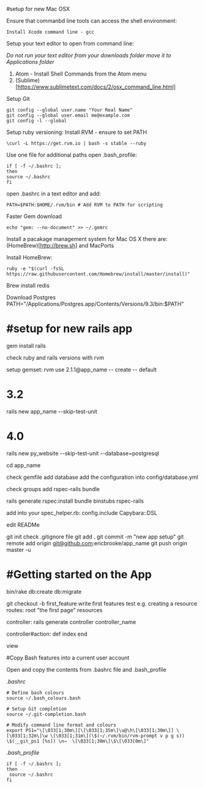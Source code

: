 #setup for new Mac OSX

Ensure that commanbd line tools can access the shell environment:
```
Install Xcode command line - gcc
```
Setup your text editor to open from command line:

*Do not run your text editor from your downloads folder move it to Applications folder*

1. Atom - Install Shell Commands from the Atom menu
2. (Sublime)[https://www.sublimetext.com/docs/2/osx_command_line.html]

Setup Git
```
git config --global user.name "Your Real Name"
git config --global user.email me@example.com
git config -l --global
```
Setup ruby versioning:
Install RVM - ensure to set PATH

```
\curl -L https://get.rvm.io | bash -s stable --ruby
```
Use one file for additional paths open .bash_profile:
```
if [ -f ~/.bashrc ];
then
source ~/.bashrc
fi
```

open .bashrc in a text editor and add:
```
PATH=$PATH:$HOME/.rvm/bin # Add RVM to PATH for scripting
```

Faster Gem download
```
echo "gem: --no-document" >> ~/.gemrc
```
Install a pacakage management system for Mac OS X there are:
(HomeBrew)[http://brew.sh] and MacPorts

Install HomeBrew:
```
ruby -e "$(curl -fsSL https://raw.githubusercontent.com/Homebrew/install/master/install)"
```

Brew install redis

Download Postgres
PATH="/Applications/Postgres.app/Contents/Versions/9.3/bin:$PATH" 



#setup for new rails app
=====
gem install rails

check ruby and rails versions with rvm

setup gemset:
rvm use 2.1.1@app_name -- create -- default

# 3.2
rails new app_name --skip-test-unit

# 4.0
rails new py_website --skip-test-unit --database=postgresql

cd app_name

check gemfile add database
add the configuration into config/database.yml

check groups
add rspec-rails
bundle

rails generate rspec:install
bundle binstubs rspec-rails

add into your spec_helper.rb:
config.include Capybara::DSL

edit READMe

git init
check .gitignore file
git add .
git commit -m "new app setup"
git remote add origin git@github.com:ericbrooke/app_name
git push origin master -u


#Getting started on the App
======
bin/rake db:create db:migrate

git checkout -b first_feature
write first features test e.g. creating a resource
routes:
root "the first page"
resources

controller:
rails generate controller controller_name

controller#action:
def index
end

view

#Copy Bash features into a current user account

Open and copy the contents from .bashrc file and .bash_profile

*.bashrc*

```
# Define bash colours
source ~/.bash_colours.bash

# Setup Git completion
source ~/.git-completion.bash

# Modify command line format and colours
export PS1="\[\033[1;30m\][\[\033[1;35m\]\u@\h\[\033[1;30m\]] \[\033[1;32m\]\w \[\033[1;31m\](\$(~/.rvm/bin/rvm-prompt v p g s)) \$(__git_ps1 [%s]) \n→  \[\033[1;30m\]\$\[\033[0m\]"
```

*.bash_profile*
```
if [ -f ~/.bashrc ];
then
 source ~/.bashrc
fi
```

